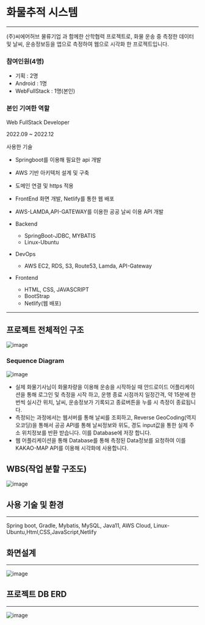 # 화물추적 시스템

---

(주)씨에어허브 물류기업 과 함께한 산학협력 프로젝트로, 화물 운송 중 측정한 데이터 및 날씨, 운송정보등을 앱으로 측정하여 웹으로 시각화 한 프로젝트입니다.

### 참여인원(4명)

- 기획 : 2명
- Android : 1명
- WebFullStack : 1명(본인)

### 본인 기여한 역할

Web FullStack Developer

2022.09 ~ 2022.12

사용한 기술

- Springboot를 이용해 필요한 api 개발
- AWS 기반 아키텍처 설계 및 구축
- 도메인 연결 및 https 적용
- FrontEnd 화면 개발, Netlify를 통한 웹 배포
- AWS-LAMDA,API-GATEWAY를 이용한 공공 날씨 이용 API 개발

- Backend
    - SpringBoot-JDBC, MYBATIS
    - Linux-Ubuntu
- DevOps
    - AWS EC2, RDS, S3, Route53, Lamda, API-Gateway
- Frontend
    - HTML, CSS, JAVASCRIPT
    - BootStrap
    - Netlify(웹 배포)

---

## 프로젝트 전체적인 구조

![image](https://user-images.githubusercontent.com/89002687/215186767-19fecb4a-2905-4f94-a3e1-b22ca2ce1d30.png)

### Sequence Diagram

![image](https://user-images.githubusercontent.com/89002687/215186956-8709cdb3-bbff-45b2-bfd5-fed6e8ef7a4d.png)
- 실제 화물기사님이 화물차량을 이용해 운송을 시작하실 때 안드로이드 어플리케이션을 통해 로그인 및 측정을 시작 하고, 운행 종료 시점까지 일정간격, 약 15분에 한번씩 실시간 위치, 날씨, 운송정보가 기록되고 종료버튼을 누를 시 측정이 종료됩니다.
- 측정되는 과정에서는 웹서버를 통해 날씨를 조회하고, Reverse GeoCoding(역지오코딩)을 통해서 공공 API를 통해 날씨정보와 위도, 경도 input값을 통한 실제 주소 위치정보를 반환 받습니다. 이를 Database에 저장 합니다.
- 웹 어플리케이션을 통해 Database를 통해 측정된 Data정보를 요청하여 이를 KAKAO-MAP API를 이용해 시각화에 사용합니다.

## WBS(작업 분할 구조도)

![image](https://user-images.githubusercontent.com/89002687/215186983-543350fc-9188-4b09-b0ce-54213b6eeea7.png)

## 사용 기술 및 환경

---

Spring boot, Gradle, Mybatis, MySQL, Java11, AWS Cloud, Linux-Ubuntu,Html,CSS,JavaScript,Netlify

## 화면설계

---

![image](https://user-images.githubusercontent.com/89002687/215187005-a9bcf1ee-896b-471f-a54c-51dc4a2d47aa.png)

## 프로젝트 DB ERD

---

![image](https://user-images.githubusercontent.com/89002687/215187032-e558735c-d241-47fe-9a7b-4b9f2fe8bc7f.png)
